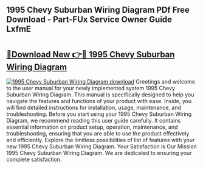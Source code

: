 ## 1995 Chevy Suburban Wiring Diagram PDf Free Download - Part-FUx Service Owner Guide LxfmE

# <h2><a href="http://dfkufvn.blite.top/?on=1995+Chevy+Suburban+Wiring+Diagram">🔗Download New 👉🔴 1995 Chevy Suburban Wiring Diagram</a></h2>

[![1995 Chevy Suburban Wiring Diagram download](https://i.imgur.com/lujVjoI.png)](http://dfkufvn.blite.top/?on=1995+Chevy+Suburban+Wiring+Diagram)
Greetings and welcome to the user manual for your newly implemented system 1995 Chevy Suburban Wiring Diagram. This manual is specifically designed to help you navigate the features and functions of your product with ease. Inside, you will find detailed instructions for installation, usage, maintenance, and troubleshooting. Before you start using your 1995 Chevy Suburban Wiring Diagram, we recommend reading this user guide carefully. It contains essential information on product setup, operation, maintenance, and troubleshooting, ensuring that you are able to use the product effectively and efficiently. Explore the limitless possibilities of list of features with your new 1995 Chevy Suburban Wiring Diagram. Your Satisfaction is Our Mission 1995 Chevy Suburban Wiring Diagram. We are dedicated to ensuring your complete satisfaction.

